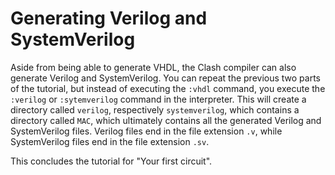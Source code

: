 # Generating Verilog and SystemVerilog

Aside from being able to generate VHDL, the Clash compiler can also generate Verilog and SystemVerilog.
You can repeat the previous two parts of the tutorial, but instead of executing the `:vhdl` command, you execute the `:verilog` or `:sytemverilog` command in the interpreter.
This will create a directory called `verilog`, respectively `systemverilog`, which contains a directory called `MAC`, which ultimately contains all the generated Verilog and SystemVerilog files.
Verilog files end in the file extension `.v`, while SystemVerilog files end in the file extension `.sv`.

This concludes the tutorial for "Your first circuit".
